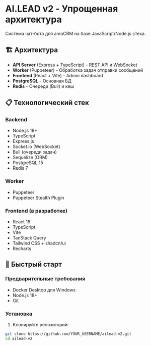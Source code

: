 # AI.LEAD v2 - Упрощенная архитектура

Система чат-бота для amoCRM на базе JavaScript/Node.js стека.

## 🏗️ Архитектура

- **API Server** (Express + TypeScript) - REST API и WebSocket
- **Worker** (Puppeteer) - Обработка задач отправки сообщений  
- **Frontend** (React + Vite) - Admin dashboard
- **PostgreSQL** - Основная БД
- **Redis** - Очереди (Bull) и кеш

## 📋 Технологический стек

### Backend
- Node.js 18+
- TypeScript
- Express.js
- Socket.io (WebSocket)
- Bull (очереди задач)
- Sequelize (ORM)
- PostgreSQL 15
- Redis 7

### Worker
- Puppeteer
- Puppeteer Stealth Plugin

### Frontend (в разработке)
- React 18
- TypeScript
- Vite
- TanStack Query
- Tailwind CSS + shadcn/ui
- Recharts

## 🚀 Быстрый старт

### Предварительные требования
- Docker Desktop для Windows
- Node.js 18+
- Git

### Установка

1. Клонируйте репозиторий:
```bash
git clone https://github.com/YOUR_USERNAME/ailead-v2.git
cd ailead-v2